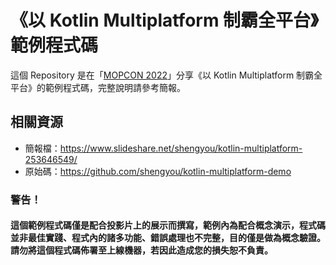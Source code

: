 # 《以 Kotlin Multiplatform 制霸全平台》範例程式碼

這個 Repository 是在「[MOPCON 2022](https://mopcon.org/2022/)」分享《以 Kotlin Multiplatform 制霸全平台》的範例程式碼，完整說明請參考簡報。

## 相關資源

* 簡報檔：https://www.slideshare.net/shengyou/kotlin-multiplatform-253646549/
* 原始碼：https://github.com/shengyou/kotlin-multiplatform-demo

### 警告！

#### 這個範例程式碼僅是配合投影片上的展示而撰寫，範例內為配合概念演示，程式碼並非最佳實踐、程式內的諸多功能、錯誤處理也不完整，目的僅是做為概念驗證。請勿將這個程式碼佈署至上線機器，若因此造成您的損失恕不負責。

